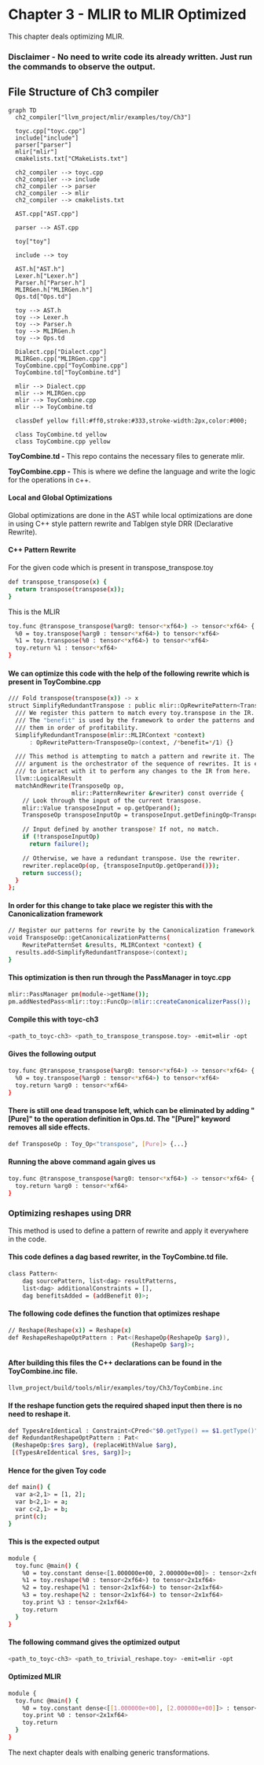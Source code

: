 # Chapter 3 - MLIR to MLIR Optimized

This chapter deals optimizing MLIR. 

### Disclaimer - No need to write code its already written. Just run the commands to observe the output. 

## File Structure of Ch3 compiler

```mermaid
graph TD
  ch2_compiler["llvm_project/mlir/examples/toy/Ch3"]

  toyc.cpp["toyc.cpp"]
  include["include"]
  parser["parser"]
  mlir["mlir"] 
  cmakelists.txt["CMakeLists.txt"]

  ch2_compiler --> toyc.cpp
  ch2_compiler --> include
  ch2_compiler --> parser
  ch2_compiler --> mlir
  ch2_compiler --> cmakelists.txt

  AST.cpp["AST.cpp"]

  parser --> AST.cpp

  toy["toy"]

  include --> toy

  AST.h["AST.h"]
  Lexer.h["Lexer.h"]
  Parser.h["Parser.h"]
  MLIRGen.h["MLIRGen.h"]
  Ops.td["Ops.td"]

  toy --> AST.h
  toy --> Lexer.h
  toy --> Parser.h
  toy --> MLIRGen.h
  toy --> Ops.td

  Dialect.cpp["Dialect.cpp"] 
  MLIRGen.cpp["MLIRGen.cpp"]
  ToyCombine.cpp["ToyCombine.cpp"]
  ToyCombine.td["ToyCombine.td"]

  mlir --> Dialect.cpp
  mlir --> MLIRGen.cpp
  mlir --> ToyCombine.cpp
  mlir --> ToyCombine.td

  classDef yellow fill:#ff0,stroke:#333,stroke-width:2px,color:#000;

  class ToyCombine.td yellow
  class ToyCombine.cpp yellow
```

**ToyCombine.td -** This repo contains the necessary files to generate mlir.

**ToyCombine.cpp -** This is where we define the language and write the logic for the operations in c++. 

#### Local and Global Optimizations 

Global optimizations are done in the AST while local optimizations are done in using C++ style pattern rewrite and Tablgen style DRR (Declarative Rewrite). 

#### C++ Pattern Rewrite

For the given code which is present in transpose_transpose.toy

```bash
def transpose_transpose(x) {
  return transpose(transpose(x));
}
```

This is the MLIR

```bash
toy.func @transpose_transpose(%arg0: tensor<*xf64>) -> tensor<*xf64> {
  %0 = toy.transpose(%arg0 : tensor<*xf64>) to tensor<*xf64>
  %1 = toy.transpose(%0 : tensor<*xf64>) to tensor<*xf64>
  toy.return %1 : tensor<*xf64>
}
```

#### We can optimize this code with the help of the following rewrite which is present in ToyCombine.cpp

```bash
/// Fold transpose(transpose(x)) -> x
struct SimplifyRedundantTranspose : public mlir::OpRewritePattern<TransposeOp> {
  /// We register this pattern to match every toy.transpose in the IR.
  /// The "benefit" is used by the framework to order the patterns and process
  /// them in order of profitability.
  SimplifyRedundantTranspose(mlir::MLIRContext *context)
      : OpRewritePattern<TransposeOp>(context, /*benefit=*/1) {}

  /// This method is attempting to match a pattern and rewrite it. The rewriter
  /// argument is the orchestrator of the sequence of rewrites. It is expected
  /// to interact with it to perform any changes to the IR from here.
  llvm::LogicalResult
  matchAndRewrite(TransposeOp op,
                  mlir::PatternRewriter &rewriter) const override {
    // Look through the input of the current transpose.
    mlir::Value transposeInput = op.getOperand();
    TransposeOp transposeInputOp = transposeInput.getDefiningOp<TransposeOp>();

    // Input defined by another transpose? If not, no match.
    if (!transposeInputOp)
      return failure();

    // Otherwise, we have a redundant transpose. Use the rewriter.
    rewriter.replaceOp(op, {transposeInputOp.getOperand()});
    return success();
  }
};
```

#### In order for this change to take place we register this with the Canonicalization framework

```bash
// Register our patterns for rewrite by the Canonicalization framework.
void TransposeOp::getCanonicalizationPatterns(
    RewritePatternSet &results, MLIRContext *context) {
  results.add<SimplifyRedundantTranspose>(context);
}
```
#### This optimization is then run through the PassManager in toyc.cpp

```bash
mlir::PassManager pm(module->getName());
pm.addNestedPass<mlir::toy::FuncOp>(mlir::createCanonicalizerPass());
```

#### Compile this with toyc-ch3 

```bash
<path_to_toyc-ch3> <path_to_transpose_transpose.toy> -emit=mlir -opt
```
#### Gives the following output

```bash
toy.func @transpose_transpose(%arg0: tensor<*xf64>) -> tensor<*xf64> {
  %0 = toy.transpose(%arg0 : tensor<*xf64>) to tensor<*xf64>
  toy.return %arg0 : tensor<*xf64>
}
```

#### There is still one dead transpose left, which can be eliminated by adding "[Pure]" to the operation definition in Ops.td. The "[Pure]" keyword removes all side effects.

```bash
def TransposeOp : Toy_Op<"transpose", [Pure]> {...}
```

#### Running the above command again gives us

```bash
toy.func @transpose_transpose(%arg0: tensor<*xf64>) -> tensor<*xf64> {
  toy.return %arg0 : tensor<*xf64>
}
```

### Optimizing reshapes using DRR

This method is used to define a pattern of rewrite and apply it everywhere in the code.

#### This code defines a dag based rewriter, in the ToyCombine.td file.

```bash
class Pattern<
    dag sourcePattern, list<dag> resultPatterns,
    list<dag> additionalConstraints = [],
    dag benefitsAdded = (addBenefit 0)>;
```

#### The following code defines the function that optimizes reshape

```bash
// Reshape(Reshape(x)) = Reshape(x)
def ReshapeReshapeOptPattern : Pat<(ReshapeOp(ReshapeOp $arg)),
                                   (ReshapeOp $arg)>;
```

#### After building this files the C++ declarations can be found in the ToyCombine.inc file. 

```bash
llvm_project/build/tools/mlir/examples/toy/Ch3/ToyCombine.inc
```

#### If the reshape function gets the required shaped input then there is no need to reshape it. 

 ```bash
def TypesAreIdentical : Constraint<CPred<"$0.getType() == $1.getType()">>;
def RedundantReshapeOptPattern : Pat<
  (ReshapeOp:$res $arg), (replaceWithValue $arg),
  [(TypesAreIdentical $res, $arg)]>;
```

#### Hence for the given Toy code

```bash
def main() {
  var a<2,1> = [1, 2];
  var b<2,1> = a;
  var c<2,1> = b;
  print(c);
}
```

#### This is the expected output

```bash
module {
  toy.func @main() {
    %0 = toy.constant dense<[1.000000e+00, 2.000000e+00]> : tensor<2xf64>
    %1 = toy.reshape(%0 : tensor<2xf64>) to tensor<2x1xf64>
    %2 = toy.reshape(%1 : tensor<2x1xf64>) to tensor<2x1xf64>
    %3 = toy.reshape(%2 : tensor<2x1xf64>) to tensor<2x1xf64>
    toy.print %3 : tensor<2x1xf64>
    toy.return
  }
}
```

#### The following command gives the optimized output

```bash
<path_to_toyc-ch3> <path_to_trivial_reshape.toy> -emit=mlir -opt
```

#### Optimized MLIR

```bash
module {
  toy.func @main() {
    %0 = toy.constant dense<[[1.000000e+00], [2.000000e+00]]> : tensor<2x1xf64>
    toy.print %0 : tensor<2x1xf64>
    toy.return
  }
}
```

The next chapter deals with enalbing generic transformations.
